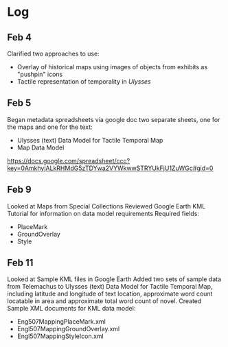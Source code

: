 # Log 
## Feb 4
Clarified two approaches to use: 
* Overlay of historical maps using images of objects from exhibits as "pushpin" icons
* Tactile representation of temporality in _Ulysses_

## Feb 5
Began metadata spreadsheets via google doc
two separate sheets, one for the maps and one for the text: 

* Ulysses (text) Data Model for Tactile Temporal Map
* Map Data Model 

https://docs.google.com/spreadsheet/ccc?key=0AmkhyjALkRHMdG5zTDYwa2VYWkwwSTRYUkFjU1ZuWGc#gid=0

## Feb 9
Looked at Maps from Special Collections 
Reviewed Google Earth KML Tutorial for information on data model requirements
Required fields: 

*  PlaceMark
* GroundOverlay
* Style

## Feb 11
Looked at Sample KML files in Google Earth
Added two sets of sample data from Telemachus to Ulysses (text) Data Model for Tactile Temporal Map, including latitude and longitude of text location, approximate word count locatable in area and approximate total word count of novel. 
Created Sample XML documents for KML data model: 

* Eng507MappingPlaceMark.xml
* Engl507MappingGroundOverlay.xml
* Engl507MappingStyleIcon.xml




 
